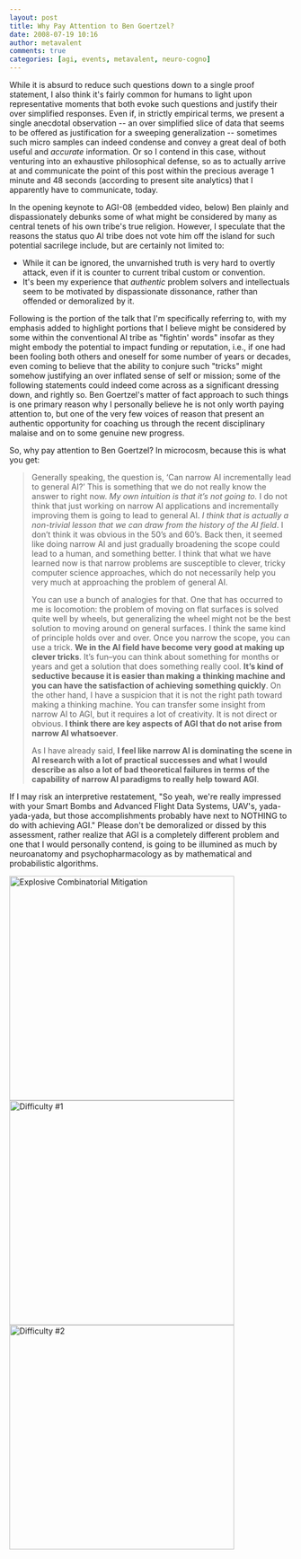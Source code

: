 ```yaml
---
layout: post
title: Why Pay Attention to Ben Goertzel?
date: 2008-07-19 10:16
author: metavalent
comments: true
categories: [agi, events, metavalent, neuro-cogno]
---
```

While it is absurd to reduce such questions down to a single proof statement, I also think it's fairly common for humans to light upon representative moments that both evoke such questions and justify their over simplified responses. Even if, in strictly empirical terms, we present a single anecdotal observation -- an over simplified slice of data that seems to be offered as justification for a sweeping generalization -- sometimes such micro samples can indeed condense and convey a great deal of both useful and <em>accurate</em> information. Or so I contend in this case, without venturing into an exhaustive philosophical defense, so as to actually arrive at and communicate the point of this post within the precious average 1 minute and 48 seconds (according to present site analytics) that I apparently have to communicate, today. 

In the opening keynote to AGI-08 (embedded video, below) Ben plainly and dispassionately debunks some of what might be considered by many as central tenets of his own tribe's true religion. However, I speculate that the reasons the status quo AI tribe does not vote him off the island for such potential sacrilege include, but are certainly not limited to:<ul>
	<li>While it can be ignored, the unvarnished truth is very hard to overtly attack, even if it is counter to current tribal custom or convention.</li>
	<li>It's been my experience that <em>authentic</em> problem solvers and intellectuals seem to be motivated by dispassionate dissonance, rather than offended or demoralized by it.</li>
</ul>Following is the portion of the talk that I'm specifically referring to, with my emphasis added to highlight portions that I believe might be considered by some within the conventional AI tribe as "fightin' words" insofar as they might embody the potential to impact funding or reputation, i.e., if one had been fooling both others and oneself for some number of years or decades, even coming to believe that the ability to conjure such "tricks" might somehow justifying an over inflated sense of self or mission; some of the following statements could indeed come across as a significant dressing down, and rightly so. Ben Goertzel's matter of fact approach to such things is one primary reason why I personally believe he is not only worth paying attention to, but one of the very few voices of reason that present an authentic opportunity for coaching us through the recent disciplinary malaise and on to some genuine new progress.

So, why pay attention to Ben Goertzel? In microcosm, because this is what you get:<blockquote>Generally speaking, the question is, ‘Can narrow AI incrementally lead to general AI?’ This is something that we do not really know the answer to right now. <em>My own intuition is that it’s not going to.</em> I do not think that just working on narrow AI applications and incrementally improving them is going to lead to general AI. <em>I think that is actually a non-trivial lesson that we can draw from the history of the AI field</em>. I don’t think it was obvious in the 50’s and 60’s. Back then, it seemed like doing narrow AI and just gradually broadening the scope could lead to a human, and something better. I think that what we have learned now is that narrow problems are susceptible to clever, tricky computer science approaches, which do not necessarily help you very much at approaching the problem of general AI.

You can use a bunch of analogies for that. One that has occurred to me is locomotion: the problem of moving on flat surfaces is solved quite well by wheels, but generalizing the wheel might not be the best solution to moving around on general surfaces. I think the same kind of principle holds over and over. Once you narrow the scope, you can use a trick. <strong>We in the AI field have become very good at making up clever tricks</strong>. It’s fun–you can think about something for months or years and get a solution that does something really cool. <strong>It’s kind of seductive because it is easier than making a thinking machine and you can have the satisfaction of achieving something quickly</strong>. On the other hand, I have a suspicion that it is not the right path toward making a thinking machine. You can transfer some insight from narrow AI to AGI, but it requires a lot of creativity. It is not direct or obvious.<strong> I think there are key aspects of AGI that do not arise from narrow AI whatsoever</strong>.

As I have already said, <strong>I feel like narrow AI is dominating the scene in AI research with a lot of practical successes and what I would describe as also a lot of bad theoretical failures in terms of the capability of narrow AI paradigms to really help toward AGI</strong>.</blockquote>

If I may risk an interpretive restatement, "So yeah, we're really impressed with your Smart Bombs and Advanced Flight Data Systems, UAV's, yada-yada-yada, but those accomplishments probably have next to NOTHING to do with achieving AGI." Please don't be demoralized or dissed by this assessment, rather realize that AGI is a completely different problem and one that I would personally contend, is going to be illumined as much by neuroanatomy and psychopharmacology as by mathematical and probabilistic algorithms.



<img src="http://metavalent.com/assets/images/goertzel046.jpg" loading="lazy" width="400" alt="Explosive Combinatorial Mitigation" />

<img src="http://metavalent.com/assets/images/goertzel062.jpg" loading="lazy" width="400" alt="Difficulty #1" />

<img src="http://metavalent.com/assets/images/goertzel063.jpg" loading="lazy" width="400" alt="Difficulty #2" />

